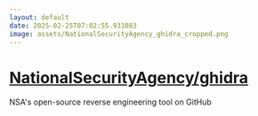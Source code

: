 ```yaml
---
layout: default
date: 2025-02-25T07:02:55.931083
image: assets/NationalSecurityAgency_ghidra_cropped.png
---
```


# [NationalSecurityAgency/ghidra](https://github.com/NationalSecurityAgency/ghidra)

NSA's open-source reverse engineering tool on GitHub
